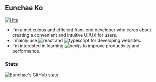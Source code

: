 ## Eunchae Ko

[![Hits](https://hits.seeyoufarm.com/api/count/incr/badge.svg?url=https%3A%2F%2Fgithub.com%2Fkec0130&count_bg=%2379C83D&title_bg=%23555555&icon=googlekeep.svg&icon_color=%23E7E7E7&title=visits&edge_flat=false)](https://hits.seeyoufarm.com)

- I'm a meticulous and efficient front-end developer who cares about creating a convenient and intuitive UI/UX for users.
- I mainly use ![react](https://img.shields.io/badge/React-61DAFB.svg?&style=flat&logo=react&logoColor=white) and ![typescript](https://img.shields.io/badge/TypeScript-3178C6.svg?&style=flat&logo=typescript&logoColor=white) for developing websites.
- I'm interested in learning ![nextjs](https://img.shields.io/badge/Next.js-000000.svg?&style=flat&logo=next.js&logoColor=white) to improve productivity and performance.

### Stats
![Eunchae's GitHub stats](https://github-readme-stats.vercel.app/api?username=kec0130&show_icons=true&hide=issues&count_private=true)
<!-- ![Top Langs](https://github-readme-stats.vercel.app/api/top-langs/?username=kec0130&layout=compact&hide=jupyter%20notebook) -->
